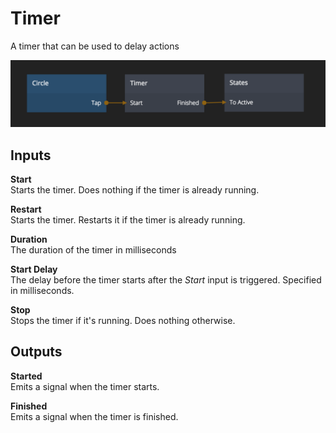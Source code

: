 # Timer
A timer that can be used to delay actions

![](timer.png)

<div class = "node-inputs">

## Inputs

**Start**  
Starts the timer. Does nothing if the timer is already running.

**Restart**  
Starts the timer. Restarts it if the timer is already running.

**Duration**  
The duration of the timer in milliseconds

**Start Delay**  
The delay before the timer starts after the *Start* input is triggered. Specified in milliseconds.

**Stop**  
Stops the timer if it's running. Does nothing otherwise.

</div>

<div class = "node-outputs">

## Outputs
**Started**  
Emits a signal when the timer starts.

**Finished**  
Emits a signal when the timer is finished.

</div>
